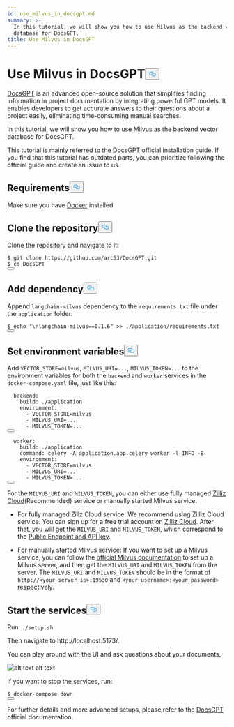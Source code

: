 ```yaml
---
id: use_milvus_in_docsgpt.md
summary: >-
  In this tutorial, we will show you how to use Milvus as the backend vector
  database for DocsGPT.
title: Use Milvus in DocsGPT
---
```

<h1 id="Use-Milvus-in-DocsGPT" class="common-anchor-header">Use Milvus in DocsGPT<button data-href="#Use-Milvus-in-DocsGPT" class="anchor-icon" translate="no">
      <svg translate="no"
        aria-hidden="true"
        focusable="false"
        height="20"
        version="1.1"
        viewBox="0 0 16 16"
        width="16"
      >
        <path
          fill="#0092E4"
          fill-rule="evenodd"
          d="M4 9h1v1H4c-1.5 0-3-1.69-3-3.5S2.55 3 4 3h4c1.45 0 3 1.69 3 3.5 0 1.41-.91 2.72-2 3.25V8.59c.58-.45 1-1.27 1-2.09C10 5.22 8.98 4 8 4H4c-.98 0-2 1.22-2 2.5S3 9 4 9zm9-3h-1v1h1c1 0 2 1.22 2 2.5S13.98 12 13 12H9c-.98 0-2-1.22-2-2.5 0-.83.42-1.64 1-2.09V6.25c-1.09.53-2 1.84-2 3.25C6 11.31 7.55 13 9 13h4c1.45 0 3-1.69 3-3.5S14.5 6 13 6z"
        ></path>
      </svg>
    </button></h1><p><a href="https://github.com/arc53/DocsGPT">DocsGPT</a> is an advanced open-source solution that simplifies finding information in project documentation by integrating powerful GPT models. It enables developers to get accurate answers to their questions about a project easily, eliminating time-consuming manual searches.</p>
<p>In this tutorial, we will show you how to use Milvus as the backend vector database for DocsGPT.</p>
<div class="alert note">
<p>This tutorial is mainly referred to the <a href="https://github.com/arc53/DocsGPT?tab=readme-ov-file#quickstart">DocsGPT</a> official installation guide. If you find that this tutorial has outdated parts, you can prioritize following the official guide and create an issue to us.</p>
</div>
<h2 id="Requirements" class="common-anchor-header">Requirements<button data-href="#Requirements" class="anchor-icon" translate="no">
      <svg translate="no"
        aria-hidden="true"
        focusable="false"
        height="20"
        version="1.1"
        viewBox="0 0 16 16"
        width="16"
      >
        <path
          fill="#0092E4"
          fill-rule="evenodd"
          d="M4 9h1v1H4c-1.5 0-3-1.69-3-3.5S2.55 3 4 3h4c1.45 0 3 1.69 3 3.5 0 1.41-.91 2.72-2 3.25V8.59c.58-.45 1-1.27 1-2.09C10 5.22 8.98 4 8 4H4c-.98 0-2 1.22-2 2.5S3 9 4 9zm9-3h-1v1h1c1 0 2 1.22 2 2.5S13.98 12 13 12H9c-.98 0-2-1.22-2-2.5 0-.83.42-1.64 1-2.09V6.25c-1.09.53-2 1.84-2 3.25C6 11.31 7.55 13 9 13h4c1.45 0 3-1.69 3-3.5S14.5 6 13 6z"
        ></path>
      </svg>
    </button></h2><p>Make sure you have <a href="https://docs.docker.com/engine/install/">Docker</a> installed</p>
<h2 id="Clone-the-repository" class="common-anchor-header">Clone the repository<button data-href="#Clone-the-repository" class="anchor-icon" translate="no">
      <svg translate="no"
        aria-hidden="true"
        focusable="false"
        height="20"
        version="1.1"
        viewBox="0 0 16 16"
        width="16"
      >
        <path
          fill="#0092E4"
          fill-rule="evenodd"
          d="M4 9h1v1H4c-1.5 0-3-1.69-3-3.5S2.55 3 4 3h4c1.45 0 3 1.69 3 3.5 0 1.41-.91 2.72-2 3.25V8.59c.58-.45 1-1.27 1-2.09C10 5.22 8.98 4 8 4H4c-.98 0-2 1.22-2 2.5S3 9 4 9zm9-3h-1v1h1c1 0 2 1.22 2 2.5S13.98 12 13 12H9c-.98 0-2-1.22-2-2.5 0-.83.42-1.64 1-2.09V6.25c-1.09.53-2 1.84-2 3.25C6 11.31 7.55 13 9 13h4c1.45 0 3-1.69 3-3.5S14.5 6 13 6z"
        ></path>
      </svg>
    </button></h2><p>Clone the repository and navigate to it:</p>
<pre><code translate="no" class="language-shell">$ git <span class="hljs-built_in">clone</span> https://github.com/arc53/DocsGPT.git
$ <span class="hljs-built_in">cd</span> DocsGPT
<button class="copy-code-btn"></button></code></pre>
<h2 id="Add-dependency" class="common-anchor-header">Add dependency<button data-href="#Add-dependency" class="anchor-icon" translate="no">
      <svg translate="no"
        aria-hidden="true"
        focusable="false"
        height="20"
        version="1.1"
        viewBox="0 0 16 16"
        width="16"
      >
        <path
          fill="#0092E4"
          fill-rule="evenodd"
          d="M4 9h1v1H4c-1.5 0-3-1.69-3-3.5S2.55 3 4 3h4c1.45 0 3 1.69 3 3.5 0 1.41-.91 2.72-2 3.25V8.59c.58-.45 1-1.27 1-2.09C10 5.22 8.98 4 8 4H4c-.98 0-2 1.22-2 2.5S3 9 4 9zm9-3h-1v1h1c1 0 2 1.22 2 2.5S13.98 12 13 12H9c-.98 0-2-1.22-2-2.5 0-.83.42-1.64 1-2.09V6.25c-1.09.53-2 1.84-2 3.25C6 11.31 7.55 13 9 13h4c1.45 0 3-1.69 3-3.5S14.5 6 13 6z"
        ></path>
      </svg>
    </button></h2><p>Append <code translate="no">langchain-milvus</code> dependency to the <code translate="no">requirements.txt</code> file under the <code translate="no">application</code> folder:</p>
<pre><code translate="no" class="language-shell">$ <span class="hljs-built_in">echo</span> <span class="hljs-string">&quot;\nlangchain-milvus==0.1.6&quot;</span> &gt;&gt; ./application/requirements.txt
<button class="copy-code-btn"></button></code></pre>
<h2 id="Set-environment-variables" class="common-anchor-header">Set environment variables<button data-href="#Set-environment-variables" class="anchor-icon" translate="no">
      <svg translate="no"
        aria-hidden="true"
        focusable="false"
        height="20"
        version="1.1"
        viewBox="0 0 16 16"
        width="16"
      >
        <path
          fill="#0092E4"
          fill-rule="evenodd"
          d="M4 9h1v1H4c-1.5 0-3-1.69-3-3.5S2.55 3 4 3h4c1.45 0 3 1.69 3 3.5 0 1.41-.91 2.72-2 3.25V8.59c.58-.45 1-1.27 1-2.09C10 5.22 8.98 4 8 4H4c-.98 0-2 1.22-2 2.5S3 9 4 9zm9-3h-1v1h1c1 0 2 1.22 2 2.5S13.98 12 13 12H9c-.98 0-2-1.22-2-2.5 0-.83.42-1.64 1-2.09V6.25c-1.09.53-2 1.84-2 3.25C6 11.31 7.55 13 9 13h4c1.45 0 3-1.69 3-3.5S14.5 6 13 6z"
        ></path>
      </svg>
    </button></h2><p>Add <code translate="no">VECTOR_STORE=milvus</code>, <code translate="no">MILVUS_URI=...</code>, <code translate="no">MILVUS_TOKEN=...</code> to the environment variables for both the <code translate="no">backend</code> and <code translate="no">worker</code> services in the <code translate="no">docker-compose.yaml</code> file, just like this:</p>
<pre><code translate="no" class="language-yaml">  backend:
    build: ./application
    environment:
      - VECTOR_STORE=milvus
      - MILVUS_URI=...
      - MILVUS_TOKEN=...
<button class="copy-code-btn"></button></code></pre>
<pre><code translate="no" class="language-yaml">  worker:
    build: ./application
    <span class="hljs-built_in">command</span>: celery -A application.app.celery worker -l INFO -B
    environment:
      - VECTOR_STORE=milvus
      - MILVUS_URI=...
      - MILVUS_TOKEN=...
<button class="copy-code-btn"></button></code></pre>
<p>For the <code translate="no">MILVUS_URI</code> and <code translate="no">MILVUS_TOKEN</code>, you can either use fully managed <a href="https://zilliz.com/cloud">Zilliz Cloud</a>(Recommended) service or manually started Milvus service.</p>
<ul>
<li><p>For fully managed Zillz Cloud service: We recommend using Zilliz Cloud service. You can sign up for a free trial account on <a href="https://zilliz.com/cloud">Zilliz Cloud</a>. After that, you will get the <code translate="no">MILVUS_URI</code> and <code translate="no">MILVUS_TOKEN</code>, which correspond to the <a href="https://docs.zilliz.com/docs/on-zilliz-cloud-console#cluster-details">Public Endpoint and API key</a>.</p></li>
<li><p>For manually started Milvus service: If you want to set up a Milvus service, you can follow the <a href="https://milvus.io/docs/install_standalone-docker-compose.md">official Milvus documentation</a> to set up a Milvus server, and then get the <code translate="no">MILVUS_URI</code> and <code translate="no">MILVUS_TOKEN</code> from the server. The <code translate="no">MILVUS_URI</code> and <code translate="no">MILVUS_TOKEN</code> should be in the format of <code translate="no">http://&lt;your_server_ip&gt;:19530</code> and <code translate="no">&lt;your_username&gt;:&lt;your_password&gt;</code> respectively.</p></li>
</ul>
<h2 id="Start-the-services" class="common-anchor-header">Start the services<button data-href="#Start-the-services" class="anchor-icon" translate="no">
      <svg translate="no"
        aria-hidden="true"
        focusable="false"
        height="20"
        version="1.1"
        viewBox="0 0 16 16"
        width="16"
      >
        <path
          fill="#0092E4"
          fill-rule="evenodd"
          d="M4 9h1v1H4c-1.5 0-3-1.69-3-3.5S2.55 3 4 3h4c1.45 0 3 1.69 3 3.5 0 1.41-.91 2.72-2 3.25V8.59c.58-.45 1-1.27 1-2.09C10 5.22 8.98 4 8 4H4c-.98 0-2 1.22-2 2.5S3 9 4 9zm9-3h-1v1h1c1 0 2 1.22 2 2.5S13.98 12 13 12H9c-.98 0-2-1.22-2-2.5 0-.83.42-1.64 1-2.09V6.25c-1.09.53-2 1.84-2 3.25C6 11.31 7.55 13 9 13h4c1.45 0 3-1.69 3-3.5S14.5 6 13 6z"
        ></path>
      </svg>
    </button></h2><p>Run: <code translate="no">./setup.sh</code></p>
<p>Then navigate to http://localhost:5173/.</p>
<p>You can play around with the UI and ask questions about your documents.</p>
<p>
  <span class="img-wrapper">
    <img translate="no" src="/docs/v2.4.x/assets/doscgpt_ui.png" alt="alt text" class="doc-image" id="alt-text" />
    <span>alt text</span>
  </span>
</p>
<p>If you want to stop the services, run:</p>
<pre><code translate="no" class="language-shell">$ docker-compose down
<button class="copy-code-btn"></button></code></pre>
<p>For further details and more advanced setups, please refer to the <a href="https://github.com/arc53/DocsGPT">DocsGPT</a> official documentation.</p>
